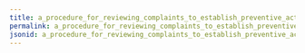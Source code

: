 ```yaml
---
title: a_procedure_for_reviewing_complaints_to_establish_preventive_actions
permalink: a_procedure_for_reviewing_complaints_to_establish_preventive_actions.html
jsonid: a_procedure_for_reviewing_complaints_to_establish_preventive_actions
---
```

